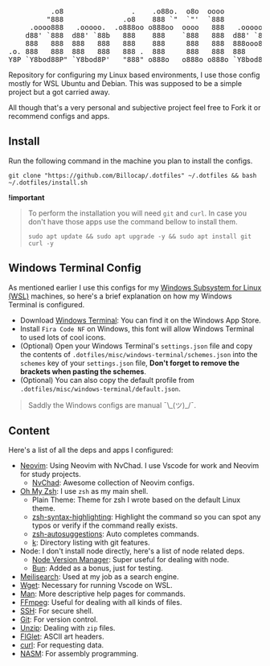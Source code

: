 <pre>
          .o8                .    .o88o.  o8o  oooo
         "888              .o8    888 `"  `"'  `888
     .oooo888   .ooooo.  .o888oo o888oo  oooo   888   .ooooo.   .oooo.o
    d88' `888  d88' `88b   888    888    `888   888  d88' `88b d88(  "8
    888   888  888   888   888    888     888   888  888ooo888 `"Y88b.
.o. 888   888  888   888   888 .  888     888   888  888    .o o.  )88b
Y8P `Y8bod88P" `Y8bod8P'   "888" o888o   o888o o888o `Y8bod8P' 8""888P'
</pre>

Repository for configuring my Linux based environments, I use those config mostly for WSL Ubuntu and Debian. This was supposed to be a simple project but a got carried away.

All though that's a very personal and subjective project feel free to Fork it or recommend configs and apps.

## Install

Run the following command in the machine you plan to install the configs.

```shell
git clone "https://github.com/Billocap/.dotfiles" ~/.dotfiles && bash ~/.dotfiles/install.sh
```

**!important**

> To perform the installation you will need `git` and `curl`. In case you don't have those apps use the command bellow to install them.
>
> ```shell
> sudo apt update && sudo apt upgrade -y && sudo apt install git curl -y
> ```

## Windows Terminal Config

As mentioned earlier I use this configs for my [Windows Subsystem for Linux (WSL)](https://learn.microsoft.com/en-us/windows/wsl/install) machines, so here's a brief explanation on how my Windows Terminal is configured.

- Download [Windows Terminal](https://apps.microsoft.com/store/detail/windows-terminal/9N0DX20HK701?hl=pt-br&gl=br&icid=CNavAppsWindowsApps): You can find it on the Windows App Store.
- Install `Fira Code NF` on Windows, this font will allow Windows Terminal to used lots of cool icons.
- (Optional) Open your Windows Terminal's `settings.json` file and copy the contents of `.dotfiles/misc/windows-terminal/schemes.json` into the `schemes` key of your `settings.json` file, **Don't forget to remove the brackets when pasting the schemes**.
- (Optional) You can also copy the default profile from `.dotfiles/misc/windows-terminal/default.json`.

> Saddly the Windows configs are manual ¯\\\_(ツ)\_/¯.

## Content

Here's a list of all the deps and apps I configured:

- [Neovim](https://neovim.io): Using Neovim with NvChad. I use Vscode for work and Neovim for study projects.
  - [NvChad](https://nvchad.com): Awesome collection of Neovim configs.
- [Oh My Zsh](https://github.com/ohmyzsh/ohmyzsh): I use `zsh` as my main shell.
  - Plain Theme: Theme for zsh I wrote based on the default Linux theme.
  - [zsh-syntax-highlighting](https://github.com/zsh-users/zsh-syntax-highlighting): Highlight the command so you can spot any typos or verify if the command really exists.
  - [zsh-autosuggestions](https://github.com/zsh-users/zsh-autosuggestions): Auto completes commands.
  - [k](https://github.com/supercrabtree/k): Directory listing with git features.
- Node: I don't install node directly, here's a list of node related deps.
  - [Node Version Manager](https://github.com/nvm-sh/nvm): Super useful for dealing with node.
  - [Bun](https://bun.sh): Added as a bonus, just for testing.
- [Meilisearch](https://www.meilisearch.com): Used at my job as a search engine.
- [Wget](https://www.gnu.org/software/wget/): Necessary for running Vscode on WSL.
- [Man](https://linux.die.net/man/): More descriptive help pages for commands.
- [FFmpeg](https://ffmpeg.org): Useful for dealing with all kinds of files.
- [SSH](https://linux.die.net/man/1/ssh): For secure shell.
- [Git](https://git-scm.com): For version control.
- [Unzip](https://linux.die.net/man/1/unzip): Dealing with `zip` files.
- [FIGlet](http://www.figlet.org): ASCII art headers.
- [curl](https://curl.se): For requesting data.
- [NASM](https://www.nasm.us): For assembly programming.
